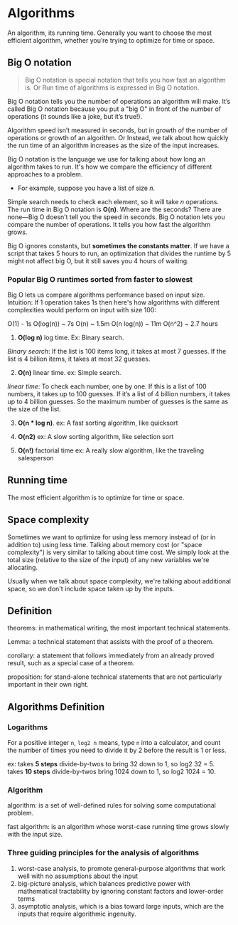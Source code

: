 # Algorithms

An algorithm, its running time. Generally you want to choose the most efficient algorithm, whether you’re trying to optimize for time or space.

## Big O notation

> Big O notation is special notation that tells you how fast an algorithm is. Or Run time of algorithms is expressed in Big O notation.

Big O notation tells you the number of operations an algorithm will make. It’s called Big O notation because you put a "big O" in front of the number of operations (it sounds like a joke, but it’s true!).

Algorithm speed isn’t measured in seconds, but in growth of the number of operations or  growth of an algorithm. Or Instead, we talk about how quickly the run time of an algorithm increases as the size of the input increases.

Big O notation is the language we use for talking about how long an algorithm takes to run. It's how we compare the efficiency of different approaches to a problem.

- For example, suppose you have a list of size *n*.

Simple search needs to check each element, so it will take *n* operations. The run time in Big O notation is **O(n)**. Where are the seconds? There are none—Big O doesn’t tell you the speed in seconds. Big O notation lets you compare the number of operations. It tells you how fast the algorithm grows.

Big O ignores constants, but **sometimes the constants matter**. If we have a script that takes 5 hours to run, an optimization that divides the runtime by 5 might not affect big O, but it still saves you 4 hours of waiting.

### Popular Big O runtimes sorted from faster to slowest

Big O lets us compare algorithms performance based on input size. Intuition: If 1 operation takes 1s then here's how algorithms with different complexities would perform on input with size 100:

O(1) - 1s
O(log(n)) ~ 7s
O(n) ~ 1.5m
O(n log(n)) ~ 11m
O(n^2) ~ 2.7 hours

1. **O(log n)** log time. Ex: Binary search.

*Binary search*: If the list is 100 items long, it takes at most 7 guesses. If the list is 4 billion items, it takes at most 32 guesses.

2. **O(n)** linear time. ex: Simple search.

*linear time*: To check each number, one by one. If this is a list of 100 numbers, it takes up to 100 guesses. If it’s a list of 4 billion numbers, it takes up to 4 billion guesses. So the maximum number of guesses is the same as the size of the list.

3. **O(n * log n)**. ex: A fast sorting algorithm, like quicksort

4. **O(n2)** ex: A slow sorting algorithm, like selection sort

5. **O(n!)** factorial time ex: A really slow algorithm, like the traveling salesperson

## Running time

The most efficient algorithm is to optimize for time or space.

## Space complexity

Sometimes we want to optimize for using less memory instead of (or in addition to) using less time. Talking about memory cost (or "space complexity") is very similar to talking about time cost. We simply look at the total size (relative to the size of the input) of any new variables we're allocating.

Usually when we talk about space complexity, we're talking about additional space, so we don't include space taken up by the inputs.


## Definition

theorems: in mathematical writing, the most important technical statements.

Lemma: a technical statement that assists with the proof of a theorem.

corollary: a statement that follows immediately from an already proved result, such as a special case of a theorem.

proposition: for stand-alone technical statements that are not particularly important in their own right.

## Algorithms Definition

### Logarithms

For a positive integer `n`, `log2 n` means, type `n` into a calculator, and count the number of times you need to divide it by 2 before the result is 1 or less.

ex: takes **5 steps** divide-by-twos to bring 32 down to 1, so log2 32 = 5.
    takes **10 steps** divide-by-twos bring 1024 down to 1, so log2 1024 = 10.

### Algorithm

algorithm: is a set of well-defined rules for solving some computational problem.

fast algorithm: is an algorithm whose worst-case running time grows slowly with the input size.

### Three guiding principles for the analysis of algorithms

1. worst-case analysis, to promote general-purpose algorithms that work well with no assumptions about the input
2. big-picture analysis, which balances predictive power with mathematical tractability by ignoring constant factors and lower-order terms
3. asymptotic analysis, which is a bias toward large inputs, which are the inputs that require algorithmic ingenuity.
